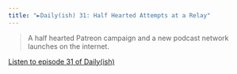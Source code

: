 ```yaml
---
title: "►Daily(ish) 31: Half Hearted Attempts at a Relay"
---
```

<blockquote><p>
  A half hearted Patreon campaign and a new podcast network launches on the internet.
</p></blockquote>
<p><a href="https://goodstuff.network/dailyish/31">Listen to episode 31 of Daily(ish)</a></p>
